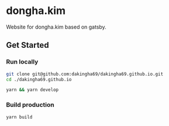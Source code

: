 # dongha.kim

Website for dongha.kim based on gatsby.

## Get Started

### Run locally

```bash
git clone git@github.com:dakingha69/dakingha69.github.io.git
cd ./dakingha69.github.io

yarn && yarn develop
```

### Build production

```bash
yarn build
```
